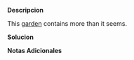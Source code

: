 **Descripcion**

This [garden](https://jupiter.challenges.picoctf.org/static/43c4743b3946f427e883f6b286f47467/garden.jpg) contains more than it seems.

**Solucion**


**Notas Adicionales**